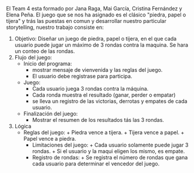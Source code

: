 El Team 4 esta formado por Jana Raga, Mai García, Cristina Fernández y Elena Peña.
El juego que se nos ha asignado es el clásico "piedra, papel o tijera" y trás las puestas en comun y desarrollar nuestro particular storytelling, nuestro trabajo consiste en:

1. Objetivo: Diseñar un juego de piedra, papel o tijera, en el que cada usuario puede jugar un máximo de 3 rondas contra la maquina. Se hara un conteo de las rondas.
2. Flujo del juego:
   - Inicio del programa:
       + mostrar mensaje de vienvenida y las reglas del juego.
       + El usuario debe registrase para participa.
    - Juego:
        + Cada usuario juega 3 rondas contra la máquina.
        + Cada ronda muestra el resultado (ganar, perder o empatar)
        + se lleva un registro de las victorias, derrotas y empates de cada usuario.
    - Finalización del juego:
        + Mostrar el resumen de los resultados tás las 3 rondas.
3. Lógica
   - Reglas del juego:
         + Piedra vence a tijera.
         + Tijera vence a papel.
         + Papel vence a piedra.
     - Limitaciones del juego:
           + Cada usuario solamente puede jugar 3 rondas.
           + Si el usuario y la maqui eligen los mismo, es empate.
     - Registro de rondas:
            + Se registra el número de rondas que gana cada usuario para determinar el vencedor del juego.
